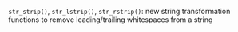 `str_strip()`, `str_lstrip()`, `str_rstrip()`: new string transformation functions to remove leading/trailing whitespaces from a string
